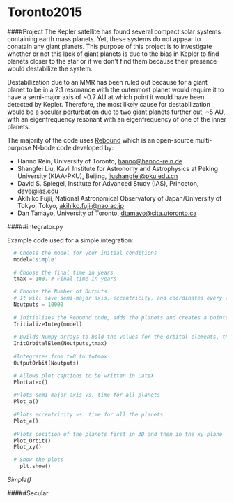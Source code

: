 # Toronto2015

####Project
The Kepler satellite has found several compact solar systems containing earth mass planets. Yet, these systems do not appear to conatain any giant planets. This purpose of this project is to investigate whether or not this lack of giant planets is due to the bias in Kepler to find planets closer to the star or if we don't find them because their presence would destabilize the system. 

Destabilization due to an MMR has been ruled out because for a giant planet to be in a 2:1 resonance with the outermost planet would require it to have a semi-major axis of ~0.7 AU at which point it would have been detected by Kepler. Therefore, the most likely cause for destabilization would be a secular perturbation due to two giant planets further out, ~5 AU, with an eigenfrequency resonant with an eigenfrequency of one of the inner planets.

The majority of the code uses [Rebound](https://github.com/hannorein/rebound) which is an open-source multi-purpose N-bode code developed by:

* Hanno Rein, University of Toronto, <hanno@hanno-rein.de>
* Shangfei Liu, Kavli Institute for Astronomy and Astrophysics at Peking University (KIAA-PKU), Beijing, <liushangfei@pku.edu.cn>
* David S. Spiegel, Institute for Advanced Study (IAS), Princeton, <dave@ias.edu>
* Akihiko Fujii, National Astronomical Observatory of Japan/University of Tokyo, Tokyo, <akihiko.fujii@nao.ac.jp>
* Dan Tamayo, University of Toronto, <dtamayo@cita.utoronto.ca>

#####integrator.py

Example code used for a simple integration: 
```python
  # Choose the model for your initial conditions
  model='simple'
    
  # Choose the final time in years
  tmax = 100. # Final time in years

  # Choose the Number of Outputs
  # It will save semi-major axis, eccentricity, and coordinates every (tmax/Noutputs) years
  Noutputs = 10000
    
  # Initializes the Rebound code, adds the planets and creates a pointer to the planets. 
  InitializeInteg(model)
  
  # Builds Numpy arrays to hold the values for the orbital elements, the coordinates and time 
  InitOrbitalElem(Noutputs,tmax)
  
  #Integrates from t=0 to t=tmax
  OutputOrbit(Noutputs)

  # Allows plot captions to be written in LateX
  PlotLatex()
  
  #Plots semi-major axis vs. time for all planets
  Plot_a()
  
  #Plots eccentricity vs. time for all the planets
  Plot_e()
  
  #Plots position of the planets first in 3D and then in the xy-plane
  Plot_Orbit()
  Plot_xy()

  # Show the plots
    plt.show()
```


*Simple()* 



#####Secular

